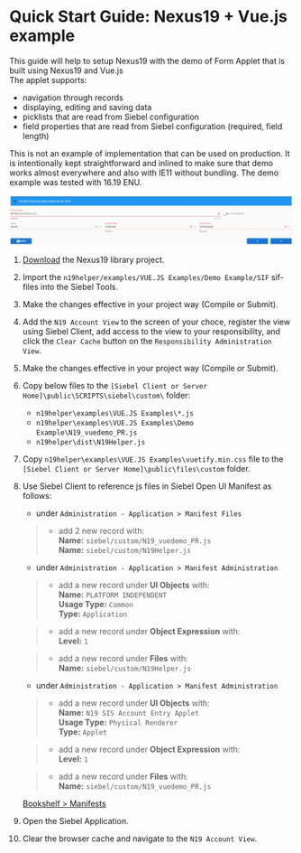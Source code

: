 # Quick Start Guide: Nexus19 + Vue.js example

This guide will help to setup Nexus19 with the demo of Form Applet that is built using Nexus19 and Vue.js
<br>The applet supports:
- navigation through records
- displaying, editing and saving data
- picklists that are read from Siebel configuration
- field properties that are read from Siebel configuration (required, field length)

This is not an example of implementation that can be used on production. It is intentionally kept straightforward and inlined to make sure that demo works almost everywhere and also with IE11 without bundling. 
The demo example was tested with 16.19 ENU.

 ![result](demo_vuejs.png)

1. [Download](https://cbox.ideaportriga.lv/oleg.koleskin/n19helper/-/archive/master/n19helper-master.zip) the Nexus19 library project.
1. Import the `n19helper/examples/VUE.JS Examples/Demo Example/SIF` sif-files into the Siebel Tools.
1. Make the changes effective in your project way (Compile or Submit).
1. Add the `N19 Account View` to the screen of your choce, register the view using Siebel Client, add access to the view to your responsibility, and click the `Clear Cache` button on the `Responsibility Administration View`.
1. Make the changes effective in your project way (Compile or Submit).
1. Copy below files to the `[Siebel Client or Server Home]\public\SCRIPTS\siebel\custom\` folder:
    * `n19helper\examples\VUE.JS Examples\*.js`
    * `n19helper\examples\VUE.JS Examples\Demo Example\N19_vuedemo_PR.js`
    * `n19helper\dist\N19Helper.js`
1. Copy `n19helper\examples\VUE.JS Examples\vuetify.min.css` file to the `[Siebel Client or Server Home]\public\files\custom` folder.
1. Use Siebel Client to reference js files in Siebel Open UI Manifest as follows:
	- under `Administration - Application > Manifest Files` 
	>- add 2 new record with: 
	><br>**Name:** `siebel/custom/N19_vuedemo_PR.js`
    ><br>**Name:** `siebel/custom/N19Helper.js`

	- under `Administration - Application > Manifest Administration` 

   >- add a new record under **UI Objects** with: 
   >    <br>**Name:** `PLATFORM INDEPENDENT`
   >    <br>**Usage Type:** `Common`
   >    <br>**Type:** `Application`

   >- add a new record under **Object Expression** with:
   >    <br>**Level:** `1`

   >- add a new record under **Files** with:
   >    <br>**Name:** `siebel/custom/N19Helper.js`

	- under `Administration - Application > Manifest Administration` 

   >- add a new record under **UI Objects** with: 
   >    <br>**Name:** `N19 SIS Account Entry Applet`
   >    <br>**Usage Type:** `Physical Renderer`
   >    <br>**Type:** `Applet`

   >- add a new record under **Object Expression** with:
   >    <br>**Level:** `1`


   >- add a new record under **Files** with:
   >    <br>**Name:** `siebel/custom/N19_vuedemo_PR.js`

   [Bookshelf > Manifests](https://docs.oracle.com/cd/E95904_01/books/ConfigOpenUI/customizing35.html)
1. Open the Siebel Application.
1. Clear the browser cache and navigate to the `N19 Account View`.
